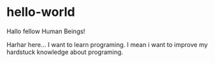 # hello-world

Hallo fellow Human Beings!

Harhar here... I want to learn programing. I mean i want to improve my hardstuck knowledge about programing.
